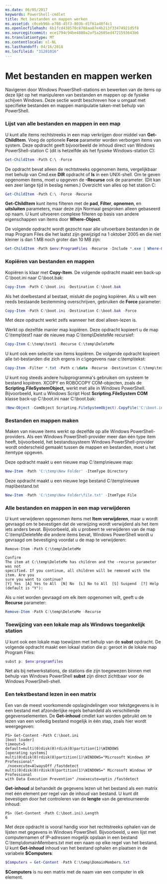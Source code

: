 ```yaml
---
ms.date: 06/05/2017
keywords: PowerShell-cmdlet
title: Met bestanden en mappen werken
ms.assetid: c0ceb96b-e708-45f3-803b-d1f61a48f4c1
ms.openlocfilehash: 6b1fcd438570c8708aa87e4b213f33474921d5f8
ms.sourcegitcommit: ece1794c94be4880a2af5a2605ed4721593643b6
ms.translationtype: MT
ms.contentlocale: nl-NL
ms.lasthandoff: 04/16/2018
ms.locfileid: "31201016"
---
```

# <a name="working-with-files-and-folders"></a>Met bestanden en mappen werken

Navigeren door Windows PowerShell-stations en bewerken van de items op deze lijkt op het manipuleren van bestanden en mappen op de fysieke schijven Windows. Deze sectie wordt beschreven hoe u omgaat met specifieke bestanden en mappen manipulatie taken-met behulp van PowerShell.

### <a name="listing-all-the-files-and-folders-within-a-folder"></a>Lijst van alle bestanden en mappen in een map

U kunt alle items rechtstreeks in een map verkrijgen door middel van **Get-ChildItem**. Voeg de optionele **Force** parameter worden verborgen items van system. Deze opdracht geeft bijvoorbeeld de inhoud direct van Windows PowerShell-station C (dit is hetzelfde als het fysieke Windows-station C):

```powershell
Get-ChildItem -Path C:\ -Force
```

De opdracht bevat alleen de rechtstreeks opgenomen items, vergelijkbaar met behulp van Cmd.exe **DIR** opdracht of **ls** in een UNIX-shell. Om te geven opgenomen items, moet u opgeven de **-Recurse** ook de parameter. (Dit kan een zeer lange tijd in beslag nemen.) Overzicht van alles op het station C:

```powershell
Get-ChildItem -Path C:\ -Force -Recurse
```

**Get-ChildItem** kunt items filteren met de **pad**, **Filter**, **opnemen**, en **uitsluiten** parameters, maar deze zijn Normaal gesproken alleen gebaseerd op naam. U kunt uitvoeren complexe filteren op basis van andere eigenschappen van items door **Where-Object**.

De volgende opdracht wordt gezocht naar alle uitvoerbare bestanden in de map Program Files die het laatst zijn gewijzigd na 1 oktober 2005 en die niet kleiner is dan 1 MB noch groter dan 10 MB zijn:

```powershell
Get-ChildItem -Path $env:ProgramFiles -Recurse -Include *.exe | Where-Object -FilterScript {($_.LastWriteTime -gt '2005-10-01') -and ($_.Length -ge 1mb) -and ($_.Length -le 10mb)}
```

### <a name="copying-files-and-folders"></a>Kopiëren van bestanden en mappen

Kopiëren is klaar met **Copy-Item**. De volgende opdracht maakt een back-up C:\\boot.ini naar C:\\boot.bak:

```powershell
Copy-Item -Path C:\boot.ini -Destination C:\boot.bak
```

Als het doelbestand al bestaat, mislukt die poging kopiëren. Als u wilt een reeds bestaande bestemming overschrijven, gebruiken de **Force** parameter:

```powershell
Copy-Item -Path C:\boot.ini -Destination C:\boot.bak -Force
```

Met deze opdracht werkt zelfs wanneer het doel alleen-lezen is.

Werkt op dezelfde manier map kopiëren. Deze opdracht kopieert u de map C:\\temp\\test1 naar de nieuwe map C:\\temp\\DeleteMe recursief:

```powershell
Copy-Item C:\temp\test1 -Recurse C:\temp\DeleteMe
```

U kunt ook een selectie van items kopiëren. De volgende opdracht kopieert alle txt-bestanden die zich ergens in c:\\gegevens naar c:\\temp\\tekst:

```powershell
Copy-Item -Filter *.txt -Path c:\data -Recurse -Destination C:\temp\text
```

U kunt nog steeds andere hulpprogramma's gebruiken om systeem te bestand kopiëren. XCOPY en ROBOCOPY COM-objecten, zoals de **Scripting.FileSystemObject,** werkt met alle in Windows PowerShell. Bijvoorbeeld, kunt u Windows Script Host **Scripting.FileSystem COM** klasse back-up C:\\boot.ini naar C:\\boot.bak:

```powershell
(New-Object -ComObject Scripting.FileSystemObject).CopyFile('C:\boot.ini', 'C:\boot.bak')
```

### <a name="creating-files-and-folders"></a>Bestanden en mappen maken

Maken van nieuwe items werkt op dezelfde op alle Windows PowerShell-providers. Als een Windows PowerShell-provider meer dan één type item heeft, bijvoorbeeld, het bestandssysteem Windows PowerShell-provider wordt onderscheid gemaakt tussen de mappen en bestanden, moet u het itemtype opgeven.

Deze opdracht maakt u een nieuwe map C:\\temp\\nieuwe map:

```powershell
New-Item -Path 'C:\temp\New Folder' -ItemType Directory
```

Deze opdracht maakt u een nieuwe lege bestand C:\\temp\\nieuwe map\\bestand.txt

```powershell
New-Item -Path 'C:\temp\New Folder\file.txt' -ItemType File
```

### <a name="removing-all-files-and-folders-within-a-folder"></a>Alle bestanden en mappen in een map verwijderen

U kunt verwijderen opgenomen items met **Item verwijderen**, maar u wordt gevraagd om te bevestigen dat de verwijzing wordt verwijderd als het item iets anders bevat. Bijvoorbeeld, als u probeert te verwijderen van de map C:\\temp\\DeleteMe die andere items bevat, Windows PowerShell wordt u gevraagd om bevestiging voordat u de map te verwijderen:

```
Remove-Item -Path C:\temp\DeleteMe

Confirm
The item at C:\temp\DeleteMe has children and the -recurse parameter was not
specified. If you continue, all children will be removed with the item. Are you
sure you want to continue?
[Y] Yes  [A] Yes to All  [N] No  [L] No to All  [S] Suspend  [?] Help
(default is "Y"):
```

Als u niet worden gevraagd om elk item opgenomen wilt, geeft u de **Recurse** parameter:

```powershell
Remove-Item -Path C:\temp\DeleteMe -Recurse
```

### <a name="mapping-a-local-folder-as-a-windows-accessible-drive"></a>Toewijzing van een lokale map als Windows toegankelijk station

U kunt ook een lokale map toewijzen met behulp van de **subst** opdracht. De volgende opdracht maakt een lokaal station die p: geroot in de lokale map Program Files:

```powershell
subst p: $env:programfiles
```

Net als bij netwerkstations, de stations die zijn toegewezen binnen met behulp van Windows PowerShell **subst** zijn direct zichtbaar voor de Windows PowerShell-shell.

### <a name="reading-a-text-file-into-an-array"></a>Een tekstbestand lezen in een matrix

Een van de meest voorkomende opslagindelingen voor tekstgegevens is in een bestand met afzonderlijke regels behandeld als verschillende gegevenselementen. De **Get-inhoud** cmdlet kan worden gebruikt om te lezen van een volledig bestand mogelijk in één stap, zoals hier wordt weergegeven:

```
PS> Get-Content -Path C:\boot.ini
[boot loader]
timeout=5
default=multi(0)disk(0)rdisk(0)partition(1)\WINDOWS
[operating systems]
multi(0)disk(0)rdisk(0)partition(1)\WINDOWS="Microsoft Windows XP Professional"
 /noexecute=AlwaysOff /fastdetect
multi(0)disk(0)rdisk(0)partition(1)\WINDOWS=" Microsoft Windows XP Professional
with Data Execution Prevention" /noexecute=optin /fastdetect
```

**Get-inhoud** al behandelt de gegevens lezen uit het bestand als een matrix met één element per regel van de inhoud van bestand. U kunt dit bevestigen door het controleren van de **lengte** van de geretourneerde inhoud:

```
PS> (Get-Content -Path C:\boot.ini).Length
6
```

Met deze opdracht is vooral handig voor het rechtstreeks ophalen van de lijsten met gegevens in Windows PowerShell. Bijvoorbeeld, u een lijst met computernamen of IP-adressen mogelijk opslaan in een bestand C:\\temp\\domainMembers.txt met een naam op elke regel van het bestand. U kunt **Get-inhoud** inhoud van het bestand ophalen en plaatsen in de variabele **$Computers**:

```powershell
$Computers = Get-Content -Path C:\temp\DomainMembers.txt
```

**$Computers** is nu een matrix met de naam van een computer in elk element.
